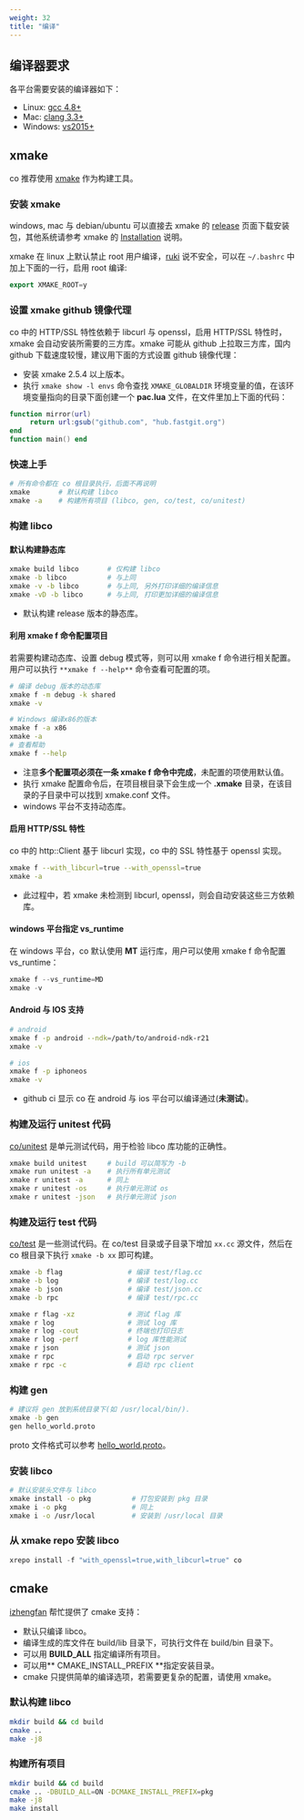 ```yaml
---
weight: 32
title: "编译"
---
```



## 编译器要求


各平台需要安装的编译器如下：

- Linux: [gcc 4.8+](https://gcc.gnu.org/projects/cxx-status.html#cxx11)
- Mac: [clang 3.3+](https://clang.llvm.org/cxx_status.html)
- Windows: [vs2015+](https://visualstudio.microsoft.com/)







## xmake


co 推荐使用 [xmake](https://github.com/xmake-io/xmake) 作为构建工具。




### 安装 xmake


windows, mac 与 debian/ubuntu 可以直接去 xmake 的 [release](https://github.com/xmake-io/xmake/releases) 页面下载安装包，其他系统请参考 xmake 的 [Installation](https://xmake.io/#/guide/installation) 说明。


xmake 在 linux 上默认禁止 root 用户编译，[ruki](https://github.com/waruqi) 说不安全，可以在 `~/.bashrc` 中加上下面的一行，启用 root 编译:
```cpp
export XMAKE_ROOT=y
```




### 设置 xmake github 镜像代理


co 中的 HTTP/SSL 特性依赖于 libcurl 与 openssl，启用 HTTP/SSL 特性时，xmake 会自动安装所需要的三方库。xmake 可能从 github 上拉取三方库，国内 github 下载速度较慢，建议用下面的方式设置 github 镜像代理：


- 安装 xmake 2.5.4 以上版本。
- 执行 `xmake show -l envs` 命令查找 `XMAKE_GLOBALDIR` 环境变量的值，在该环境变量指向的目录下面创建一个 **pac.lua** 文件，在文件里加上下面的代码：
```lua
function mirror(url)
     return url:gsub("github.com", "hub.fastgit.org")
end
function main() end
```




### 快速上手
```bash
# 所有命令都在 co 根目录执行，后面不再说明
xmake       # 默认构建 libco
xmake -a    # 构建所有项目 (libco, gen, co/test, co/unitest)
```




### 构建 libco


#### 默认构建静态库
```bash
xmake build libco       # 仅构建 libco
xmake -b libco          # 与上同
xmake -v -b libco       # 与上同, 另外打印详细的编译信息
xmake -vD -b libco      # 与上同, 打印更加详细的编译信息
```

- 默认构建 release 版本的静态库。



#### 利用 xmake f 命令配置项目


若需要构建动态库、设置 debug 模式等，则可以用 xmake f 命令进行相关配置。用户可以执行 `**xmake f --help**` 命令查看可配置的项。
```bash
# 编译 debug 版本的动态库
xmake f -m debug -k shared
xmake -v

# Windows 编译x86的版本
xmake f -a x86 
xmake -a
# 查看帮助
xmake f --help
```

- 注意**多个配置项必须在一条 xmake f 命令中完成**，未配置的项使用默认值。
- 执行 xmake 配置命令后，在项目根目录下会生成一个 **.xmake** 目录，在该目录的子目录中可以找到 xmake.conf 文件。
- windows 平台不支持动态库。



#### 启用 HTTP/SSL 特性


co 中的 http::Client 基于 libcurl 实现，co 中的 SSL 特性基于 openssl 实现。
```bash
xmake f --with_libcurl=true --with_openssl=true
xmake -a
```

- 此过程中，若 xmake 未检测到 libcurl, openssl，则会自动安装这些三方依赖库。



#### windows 平台指定 vs_runtime


在 windows 平台，co 默认使用 **MT** 运行库，用户可以使用 xmake f 命令配置 vs_runtime：
```cpp
xmake f --vs_runtime=MD
xmake -v
```


#### Android 与 IOS 支持
```bash
# android
xmake f -p android --ndk=/path/to/android-ndk-r21
xmake -v

# ios
xmake f -p iphoneos
xmake -v
```

- github ci 显示 co 在 android 与 ios 平台可以编译通过(**未测试**)。





### 构建及运行 unitest 代码


[co/unitest](https://github.com/idealvin/co/tree/master/unitest) 是单元测试代码，用于检验 libco 库功能的正确性。
```bash
xmake build unitest     # build 可以简写为 -b
xmake run unitest -a    # 执行所有单元测试
xmake r unitest -a      # 同上
xmake r unitest -os     # 执行单元测试 os
xmake r unitest -json   # 执行单元测试 json
```




### 构建及运行 test 代码


[co/test](https://github.com/idealvin/co/tree/master/test) 是一些测试代码。在 co/test 目录或子目录下增加 `xx.cc` 源文件，然后在 co 根目录下执行 `xmake -b xx` 即可构建。
```bash
xmake -b flag                # 编译 test/flag.cc
xmake -b log                 # 编译 test/log.cc
xmake -b json                # 编译 test/json.cc
xmake -b rpc                 # 编译 test/rpc.cc

xmake r flag -xz             # 测试 flag 库
xmake r log                  # 测试 log 库
xmake r log -cout            # 终端也打印日志
xmake r log -perf            # log 库性能测试
xmake r json                 # 测试 json
xmake r rpc                  # 启动 rpc server
xmake r rpc -c               # 启动 rpc client
```




### 构建 gen
```bash
# 建议将 gen 放到系统目录下(如 /usr/local/bin/).
xmake -b gen
gen hello_world.proto
```
proto 文件格式可以参考 [hello_world.proto](https://github.com/idealvin/co/blob/master/test/__/rpc/hello_world.proto)。




### 安装 libco
```bash
# 默认安装头文件与 libco
xmake install -o pkg          # 打包安装到 pkg 目录
xmake i -o pkg                # 同上
xmake i -o /usr/local         # 安装到 /usr/local 目录
```




### 从 xmake repo 安装 libco
```cpp
xrepo install -f "with_openssl=true,with_libcurl=true" co
```


## cmake


[izhengfan](https://github.com/izhengfan) 帮忙提供了 cmake 支持：

- 默认只编译 libco。
- 编译生成的库文件在 build/lib 目录下，可执行文件在 build/bin 目录下。
- 可以用 **BUILD_ALL** 指定编译所有项目。
- 可以用** CMAKE_INSTALL_PREFIX **指定安装目录。
- cmake 只提供简单的编译选项，若需要更复杂的配置，请使用 xmake。



### 默认构建 libco
```bash
mkdir build && cd build
cmake ..
make -j8
```


### 构建所有项目
```bash
mkdir build && cd build
cmake .. -DBUILD_ALL=ON -DCMAKE_INSTALL_PREFIX=pkg
make -j8
make install
```


